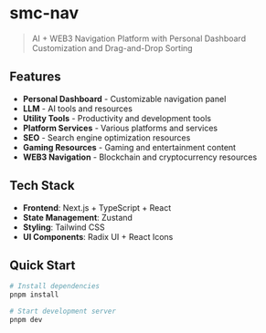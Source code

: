 # smc-nav

> AI + WEB3 Navigation Platform with Personal Dashboard Customization and Drag-and-Drop Sorting

## Features

- **Personal Dashboard** - Customizable navigation panel
- **LLM** - AI tools and resources
- **Utility Tools** - Productivity and development tools
- **Platform Services** - Various platforms and services
- **SEO** - Search engine optimization resources
- **Gaming Resources** - Gaming and entertainment content
- **WEB3 Navigation** - Blockchain and cryptocurrency resources

## Tech Stack

- **Frontend**: Next.js + TypeScript + React
- **State Management**: Zustand
- **Styling**: Tailwind CSS
- **UI Components**: Radix UI + React Icons

## Quick Start

```bash
# Install dependencies
pnpm install

# Start development server
pnpm dev
```
